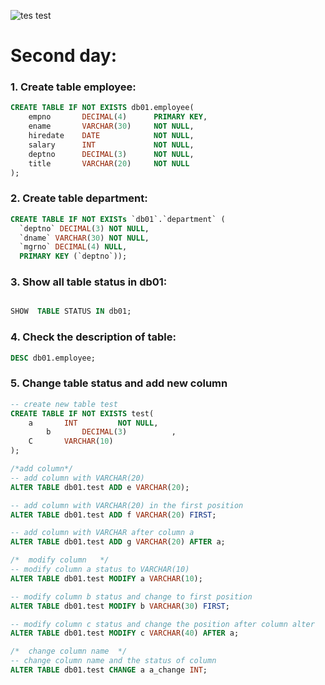 ![tes test](https://cdn4.iconfinder.com/data/icons/logos-3/181/MySQL-512.png)


# Second day:
### 1. Create table employee:
```sql
CREATE TABLE IF NOT EXISTS db01.employee(
    empno		DECIMAL(4)		PRIMARY KEY,
    ename		VARCHAR(30)		NOT NULL,
    hiredate	DATE			NOT NULL,
    salary		INT 			NOT NULL,
    deptno		DECIMAL(3)		NOT NULL,
    title		VARCHAR(20)		NOT NULL
);
```

### 2. Create table department:

```sql
CREATE TABLE IF NOT EXISTs `db01`.`department` (
  `deptno` DECIMAL(3) NOT NULL,
  `dname` VARCHAR(30) NOT NULL,
  `mgrno` DECIMAL(4) NULL,
  PRIMARY KEY (`deptno`));
```

### 3. Show all table status in db01:
```sql

SHOW  TABLE STATUS IN db01;
```

### 4. Check the description of table:
```sql
DESC db01.employee;

```

### 5. Change table status and add new column
```sql
-- create new table test
CREATE TABLE IF NOT EXISTS test(
	a		INT			NOT NULL,
        b 		DECIMAL(3)			,
	C		VARCHAR(10)			
);

```

```sql
/*add column*/
-- add column with VARCHAR(20)
ALTER TABLE db01.test ADD e VARCHAR(20);

-- add column with VARCHAR(20) in the first position
ALTER TABLE db01.test ADD f VARCHAR(20) FIRST;

-- add column with VARCHAR after column a
ALTER TABLE db01.test ADD g VARCHAR(20) AFTER a;
```

```sql
/*	modify column	*/
-- modify column a status to VARCHAR(10)
ALTER TABLE db01.test MODIFY a VARCHAR(10);

-- modify column b status and change to first position
ALTER TABLE db01.test MODIFY b VARCHAR(30) FIRST;

-- modify column c status and change the position after column alter
ALTER TABLE db01.test MODIFY c VARCHAR(40) AFTER a;

/*	change column name  */
-- change column name and the status of column
ALTER TABLE db01.test CHANGE a a_change INT;
```
